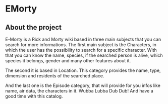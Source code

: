 <h1>EMorty</h1>
<section>
  <h2>About the project</h2>
  <p> 
      E-Morty is a Rick and Morty wiki based in three main subjects that you can search for more informations.
      The first main subject is the Characters, in which the user has the possibility to search for a specific 
      character. With that you can know the name, species, if the searched person is alive, which species it belongs, gender and 
      many other features about it.
  </p>
  <p>
      The second it is based in Location. This category provides the name, type,
          dimension and residents of the searched place.
  </p>
  <p>
      And the last one is the Episode category, that will provide for you infos 
      like name, air data, the characters in it.
      Wubba Lubba Dub Dub! And have a good time with this catalog.
  </p>
</section>
